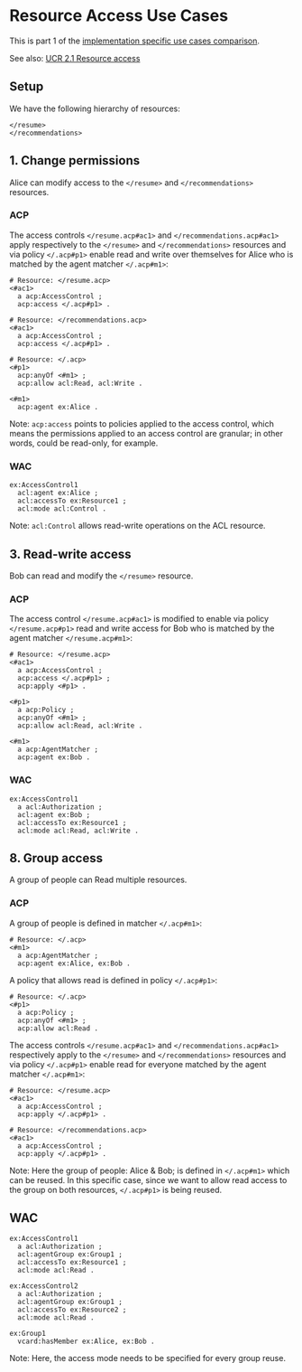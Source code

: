 # Resource Access Use Cases

This is part 1 of the [implementation specific use cases comparison](./use-cases.md).

See also: [UCR 2.1 Resource access](https://solid.github.io/authorization-panel/authorization-ucr/#uc-basic)


## Setup

We have the following hierarchy of resources:

```
</resume>
</recommendations>
```


## 1. Change permissions

Alice can modify access to the `</resume>` and `</recommendations>` resources.

### ACP

The access controls `</resume.acp#ac1>` and `</recommendations.acp#ac1>` apply respectively to the `</resume>` and `</recommendations>` resources and via policy `</.acp#p1>` enable read and write over themselves for Alice who is matched by the agent matcher `</.acp#m1>`:

```turtle
# Resource: </resume.acp>
<#ac1>
  a acp:AccessControl ;
  acp:access </.acp#p1> .
```

```turtle
# Resource: </recommendations.acp>
<#ac1>
  a acp:AccessControl ;
  acp:access </.acp#p1> .
```

```turtle
# Resource: </.acp>
<#p1>
  acp:anyOf <#m1> ;
  acp:allow acl:Read, acl:Write .

<#m1>
  acp:agent ex:Alice .
```

Note: `acp:access` points to policies applied to the access control, which means the permissions applied to an access control are granular; in other words, could be read-only, for example.

### WAC

```turtle
ex:AccessControl1
  acl:agent ex:Alice ;
  acl:accessTo ex:Resource1 ;
  acl:mode acl:Control .
```

Note: `acl:Control` allows read-write operations on the ACL resource.


## 3. Read-write access

Bob can read and modify the `</resume>` resource.

### ACP

The access control `</resume.acp#ac1>` is modified to enable via policy `</resume.acp#p1>` read and write access for Bob who is matched by the agent matcher `</resume.acp#m1>`:

```turtle
# Resource: </resume.acp>
<#ac1>
  a acp:AccessControl ;
  acp:access </.acp#p1> ;
  acp:apply <#p1> .

<#p1>
  a acp:Policy ;
  acp:anyOf <#m1> ;
  acp:allow acl:Read, acl:Write .

<#m1>
  a acp:AgentMatcher ;
  acp:agent ex:Bob .
```


### WAC

```turtle
ex:AccessControl1
  a acl:Authorization ;
  acl:agent ex:Bob ;
  acl:accessTo ex:Resource1 ;
  acl:mode acl:Read, acl:Write .
```


## 8. Group access

A group of people can Read multiple resources.

### ACP

A group of people is defined in matcher `</.acp#m1>`:

```turtle
# Resource: </.acp>
<#m1>
  a acp:AgentMatcher ;
  acp:agent ex:Alice, ex:Bob .
```

A policy that allows read is defined in policy `</.acp#p1>`:

```turtle
# Resource: </.acp>
<#p1>
  a acp:Policy ;
  acp:anyOf <#m1> ;
  acp:allow acl:Read .
```

The access controls `</resume.acp#ac1>` and `</recommendations.acp#ac1>` respectively apply to the `</resume>` and `</recommendations>` resources and via policy `</.acp#p1>` enable read for everyone matched by the agent matcher `</.acp#m1>`:

```turtle
# Resource: </resume.acp>
<#ac1>
  a acp:AccessControl ;
  acp:apply </.acp#p1> .
```

```turtle
# Resource: </recommendations.acp>
<#ac1>
  a acp:AccessControl ;
  acp:apply </.acp#p1> .
```

Note: Here the group of people: Alice & Bob; is defined in `</.acp#m1>` which can be reused. In this specific case, since we want to allow read access to the group on both resources, `</.acp#p1>` is being reused.

## WAC

```turtle
ex:AccessControl1
  a acl:Authorization ;
  acl:agentGroup ex:Group1 ;
  acl:accessTo ex:Resource1 ;
  acl:mode acl:Read .

ex:AccessControl2
  a acl:Authorization ;
  acl:agentGroup ex:Group1 ;
  acl:accessTo ex:Resource2 ;
  acl:mode acl:Read .

ex:Group1
  vcard:hasMember ex:Alice, ex:Bob .
```

Note: Here, the access mode needs to be specified for every group reuse.
